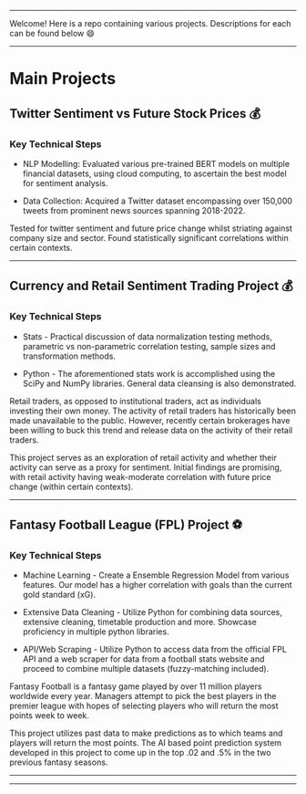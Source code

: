 ***

Welcome! Here is a repo containing various projects. Descriptions for each can be found below :smile:

***

# Main Projects

## Twitter Sentiment vs Future Stock Prices :moneybag:

### Key Technical Steps

* NLP Modelling: Evaluated various pre-trained BERT models on multiple financial datasets, using cloud computing, to ascertain the best model for sentiment analysis.

* Data Collection: Acquired a Twitter dataset encompassing over 150,000 tweets from prominent news sources spanning 2018-2022.

Tested for twitter sentiment and future price change whilst striating against company size and sector. Found statistically significant correlations within certain contexts.

*** 

## Currency and Retail Sentiment Trading Project :moneybag:

### Key Technical Steps

* Stats - Practical discussion of data normalization testing methods, parametric vs non-parametric correlation testing, sample sizes and transformation methods. 

* Python - The aforementioned stats work is accomplished using the SciPy and NumPy libraries. General data cleansing is also demonstrated. 

Retail traders, as opposed to institutional traders, act as individuals investing their own money. The activity of retail traders has historically been made unavailable to the public. However, recently certain brokerages have been willing to buck this trend and release data on the activity of their retail traders. 

This project serves as an exploration of retail activity and whether their activity can serve as a proxy for sentiment. Initial findings are promising, with retail activity having weak-moderate correlation with future price change (within certain contexts). 

*** 

## Fantasy Football League (FPL) Project :soccer:

### Key Technical Steps

* Machine Learning - Create a Ensemble Regression Model from various features. Our model has a higher correlation with goals than the current gold standard (xG). 

* Extensive Data Cleaning - Utilize Python for combining data sources, extensive cleaning, timetable production and more. Showcase proficiency in multiple python libraries. 

* API/Web Scraping - Utilize Python to access data from the official FPL API and a web scraper for data from a football stats website and proceed to combine multiple datasets (fuzzy-matching included).

Fantasy Football is a fantasy game played by over 11 million players worldwide every year. Managers attempt to pick the best players in the premier league with hopes of selecting players who will return the most points week to week. 

This project utilizes past data to make predictions as to which teams and players will return the most points. The AI based point prediction system developed in this project to come up in the top .02 and .5% in the two previous fantasy seasons. 

***


***
